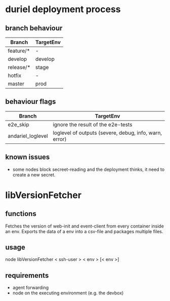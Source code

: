# duriel deployment process

## branch behaviour

| Branch    | TargetEnv |
|-----------|-----------|
| feature/* | -         |
| develop   | develop   |
| release/* | stage     |
| hotfix    | -         |
| master    | prod      |

## behaviour flags

| Branch    | TargetEnv |
|-----------|-----------|
| e2e_skip  | ignore the result of the e2e-tests |
| andariel_loglevel  | loglevel of outputs (severe, debug, info, warn, error) |


## known issues
- some nodes block secreet-reading and the deployment thinks, it need to create a new secret.


# libVersionFetcher

## functions
Fetches the version of web-init and event-client from every container inside an env.
Exports the data of a env into a csv-file and packages multiple files.

## usage
node libVersionFetcher < ssh-user > < env > [< env >]

## requirements
- agent forwarding
- node on the executing environment (e.g. the devbox)
